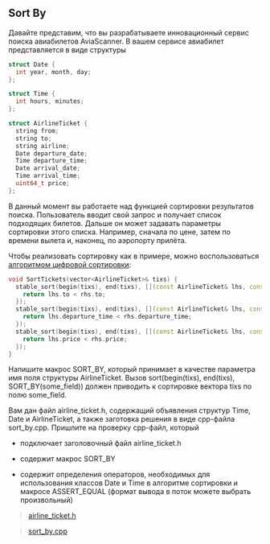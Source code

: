 ## Sort By

Давайте представим, что вы разрабатываете инновационный сервис поиска авиабилетов AviaScanner.
В вашем сервисе авиабилет представляется в виде структуры

```cpp
struct Date {
  int year, month, day;
};

struct Time {
  int hours, minutes;
};

struct AirlineTicket {
  string from;
  string to;
  string airline;
  Date departure_date;
  Time departure_time;
  Date arrival_date;
  Time arrival_time;
  uint64_t price;
};
```

В данный момент вы работаете над функцией сортировки результатов поиска.
Пользователь вводит свой запрос и получает список подходящих билетов.
Дальше он может задавать параметры сортировки этого списка.
Например, сначала по цене, затем по времени вылета и, наконец, по аэропорту прилёта.

Чтобы реализовать сортировку как в примере, можно воспользоваться [алгоритмом цифровой сортировки](http://neerc.ifmo.ru/wiki/index.php?title=%D0%A6%D0%B8%D1%84%D1%80%D0%BE%D0%B2%D0%B0%D1%8F_%D1%81%D0%BE%D1%80%D1%82%D0%B8%D1%80%D0%BE%D0%B2%D0%BA%D0%B0):

```cpp
void SortTickets(vector<AirlineTicket>& tixs) {
  stable_sort(begin(tixs), end(tixs), [](const AirlineTicket& lhs, const AirlineTicket& rhs) {
    return lhs.to < rhs.to;
  });
  stable_sort(begin(tixs), end(tixs), [](const AirlineTicket& lhs, const AirlineTicket& rhs) {
    return lhs.departure_time < rhs.departure_time;
  });
  stable_sort(begin(tixs), end(tixs), [](const AirlineTicket& lhs, const AirlineTicket& rhs) {
    return lhs.price < rhs.price;
  });
}
```

Напишите макрос SORT_BY, который принимает в качестве параметра имя поля структуры AirlineTicket.
Вызов sort(begin(tixs), end(tixs), SORT_BY(some_field)) должен приводить к сортировке вектора tixs
по полю some_field.

Вам дан файл airline_ticket.h, содержащий объявления структур Time, Date и AirlineTicket,
а также заготовка решения в виде cpp-файла sort_by.cpp. Пришлите на проверку cpp-файл, который

-    подключает заголовочный файл airline_ticket.h

-    содержит макрос SORT_BY

-    содержит определения операторов, необходимых для использования классов Date и Time в алгоритме сортировки и макросе ASSERT_EQUAL (формат вывода в поток можете выбрать произвольный)

>   [airline_ticket.h](https://d3c33hcgiwev3.cloudfront.net/fPFKHWAuEeiEZRKxXgWFpg_7d46e380602e11e88d73c38a9a838951_airline_ticket.h?Expires=1629763200&Signature=NJIfatz9Sgk66bAFP55NbVVCQXornze8ueJyakrp20WI41ueuzrSN4jqIlsWA~vfSKLoklHaEqwwiqh0LQbc87knvYWen8BxaqSL9QkdbdBcdD1yoxAXNM~yk8de823yyONKzTWNDpkbwauIeJ0jByQjsjUXqF8Au5TaLIA5sgA_&Key-Pair-Id=APKAJLTNE6QMUY6HBC5A)

>   [sort_by.cpp](https://d3c33hcgiwev3.cloudfront.net/fPFKHWAuEeiEZRKxXgWFpg_7d46e380602e11e88d73c38a9a838951_airline_ticket.h?Expires=1629763200&Signature=NJIfatz9Sgk66bAFP55NbVVCQXornze8ueJyakrp20WI41ueuzrSN4jqIlsWA~vfSKLoklHaEqwwiqh0LQbc87knvYWen8BxaqSL9QkdbdBcdD1yoxAXNM~yk8de823yyONKzTWNDpkbwauIeJ0jByQjsjUXqF8Au5TaLIA5sgA_&Key-Pair-Id=APKAJLTNE6QMUY6HBC5A)
